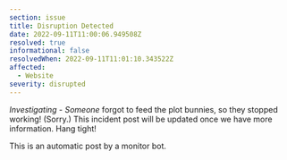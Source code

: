 ```yaml
---
section: issue
title: Disruption Detected
date: 2022-09-11T11:00:06.949508Z
resolved: true
informational: false
resolvedWhen: 2022-09-11T11:01:10.343522Z
affected:
  - Website
severity: disrupted
---
```

*Investigating* - _Someone_ forgot to feed the plot bunnies, so they stopped working! (Sorry.) This incident post will be updated once we have more information. Hang tight!

This is an automatic post by a monitor bot.
        